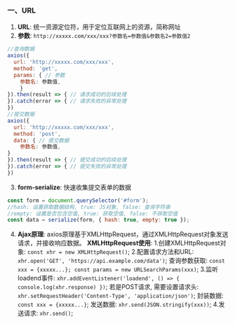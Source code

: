 ### 一、URL
1. **URL**: 统一资源定位符，用于定位互联网上的资源，简称网址
2. **参数**: `http://xxxxx.com/xxx/xxx?参数名=参数值&参数名2=参数值2`
```javascript
//查询数据
axios({
  url: 'http://xxxxx.com/xxx/xxx',
  method: 'get',
  params: { // 参数
    参数名: 参数值,
    }
}).then(result => { // 请求成功的后续处理
}).catch(error => { // 请求失败的异常处理
})
//提交数据
axios({
  url: 'http://xxxxx.com/xxx/xxx',
  method: 'post',
  data: { // 提交数据
    参数名: 参数值,
}
}).then(result => { // 提交成功的后续处理
}).catch(error => { // 提交失败的异常处理
})
```
3. **form-serialize**: 快速收集提交表单的数据
```javascript
const form = document.querySelector('#form');
//hash: 设置获取数据结构, true: JS对象, false: 查询字符串
//empty: 设置是否包含空值, true: 获取空值, false: 不获取空值
const data = serialize(form, { hash: true, empty: true });
```
4. **Ajax原理**: axios原理基于XMLHttpRequest，通过XMLHttpRequest对象发送请求，并接收响应数据。
  **XMLHttpRequest使用**: 
  1.创建XMLHttpRequest对象: `const xhr = new XMLHttpRequest()`;
  2.配置请求方法和URL: `xhr.open('GET', 'https://api.example.com/data')`;
    查询参数获取:   `const xxx = {xxxxx...}; const params = new URLSearchParams(xxx)`;
  3.监听loadend事件: `xhr.addEventListener('loadend', () => { console.log(xhr.response) })`;
    若是POST请求, 需要设置请求头: `xhr.setRequestHeader('Content-Type', 'application/json')`;
    封装数据: `const xxx = {xxxxx...}`;
    发送数据: `xhr.send(JSON.stringify(xxx))`;
  4.发送请求: `xhr.send()`;